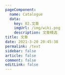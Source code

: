 ```yaml
---
pageComponent: 
  name: Catalogue
  data: 
    key: 02.文章
    imgUrl: /img/wiki.png
    description: 文章精选
title: 文章
date: 2021-3-20 20:45:38
permalink: /text
sidebar: false
article: false
comment: false
editLink: false
---
```

